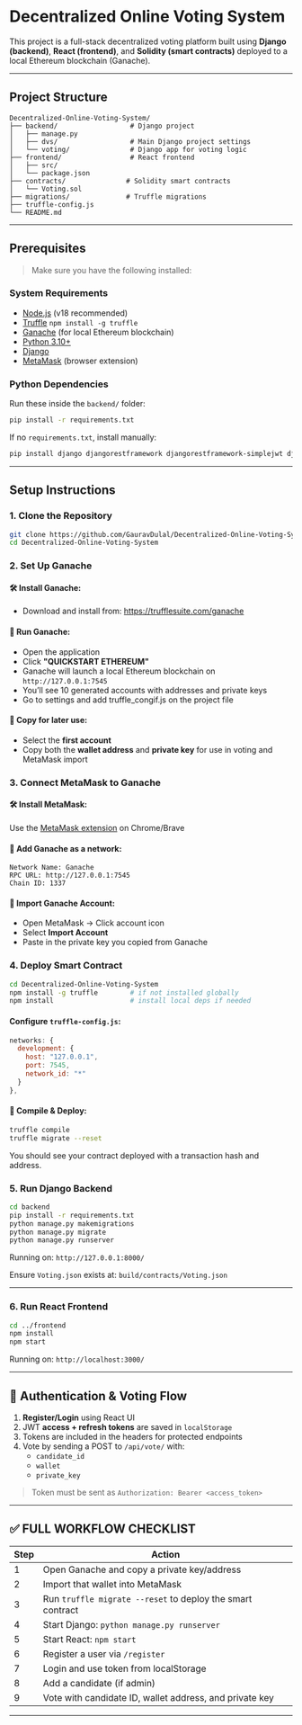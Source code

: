 # Decentralized Online Voting System

This project is a full-stack decentralized voting platform built using **Django (backend)**, **React (frontend)**, and **Solidity (smart contracts)** deployed to a local Ethereum blockchain (Ganache).

---

## Project Structure

```
Decentralized-Online-Voting-System/
├── backend/                  # Django project
│   ├── manage.py
│   ├── dvs/                  # Main Django project settings
│   └── voting/               # Django app for voting logic
├── frontend/                 # React frontend
│   ├── src/
│   └── package.json
├── contracts/               # Solidity smart contracts
│   └── Voting.sol
├── migrations/              # Truffle migrations
├── truffle-config.js
└── README.md
```

---

## Prerequisites

> Make sure you have the following installed:

### System Requirements
- [Node.js](https://nodejs.org/) (v18 recommended)
- [Truffle](https://trufflesuite.com/) `npm install -g truffle`
- [Ganache](https://trufflesuite.com/ganache/) (for local Ethereum blockchain)
- [Python 3.10+](https://www.python.org/downloads/)
- [Django](https://www.djangoproject.com/)
- [MetaMask](https://metamask.io/) (browser extension)

### Python Dependencies
Run these inside the `backend/` folder:

```bash
pip install -r requirements.txt
```

If no `requirements.txt`, install manually:

```bash
pip install django djangorestframework djangorestframework-simplejwt django-cors-headers web3
```

---

## Setup Instructions

### 1. Clone the Repository

```bash
git clone https://github.com/GauravDulal/Decentralized-Online-Voting-System.git
cd Decentralized-Online-Voting-System
```

### 2. Set Up Ganache

#### 🛠 Install Ganache:
- Download and install from: https://trufflesuite.com/ganache

#### 🚀 Run Ganache:
- Open the application
- Click **"QUICKSTART ETHEREUM"**
- Ganache will launch a local Ethereum blockchain on `http://127.0.0.1:7545`
- You’ll see 10 generated accounts with addresses and private keys
- Go to settings and add truffle_congif.js on the project file             

#### 🔑 Copy for later use:
- Select the **first account**
- Copy both the **wallet address** and **private key** for use in voting and MetaMask import

### 3. Connect MetaMask to Ganache

#### 🛠 Install MetaMask:
Use the [MetaMask extension](https://metamask.io/) on Chrome/Brave

#### 🔌 Add Ganache as a network:
```
Network Name: Ganache
RPC URL: http://127.0.0.1:7545
Chain ID: 1337
```

#### 🔑 Import Ganache Account:
- Open MetaMask → Click account icon
- Select **Import Account**
- Paste in the private key you copied from Ganache

### 4. Deploy Smart Contract

```bash
cd Decentralized-Online-Voting-System
npm install -g truffle        # if not installed globally
npm install                   # install local deps if needed
```

#### Configure `truffle-config.js`:
```js
networks: {
  development: {
    host: "127.0.0.1",
    port: 7545,
    network_id: "*"
  }
},
```

#### 🚀 Compile & Deploy:
```bash
truffle compile
truffle migrate --reset
```
You should see your contract deployed with a transaction hash and address.

### 5. Run Django Backend

```bash
cd backend
pip install -r requirements.txt
python manage.py makemigrations
python manage.py migrate
python manage.py runserver
```
Running on: `http://127.0.0.1:8000/`

Ensure `Voting.json` exists at: `build/contracts/Voting.json`

---

### 6. Run React Frontend

```bash
cd ../frontend
npm install
npm start
```
Running on: `http://localhost:3000/`

---

## 🔑 Authentication & Voting Flow

1. **Register/Login** using React UI
2. JWT **access + refresh tokens** are saved in `localStorage`
3. Tokens are included in the headers for protected endpoints
4. Vote by sending a POST to `/api/vote/` with:
   - `candidate_id`
   - `wallet`
   - `private_key`

> Token must be sent as `Authorization: Bearer <access_token>`

---

## ✅ FULL WORKFLOW CHECKLIST

| Step | Action |
|------|--------|
| 1 | Open Ganache and copy a private key/address |
| 2 | Import that wallet into MetaMask |
| 3 | Run `truffle migrate --reset` to deploy the smart contract |
| 4 | Start Django: `python manage.py runserver` |
| 5 | Start React: `npm start` |
| 6 | Register a user via `/register` |
| 7 | Login and use token from localStorage |
| 8 | Add a candidate (if admin) |
| 9 | Vote with candidate ID, wallet address, and private key |

---
